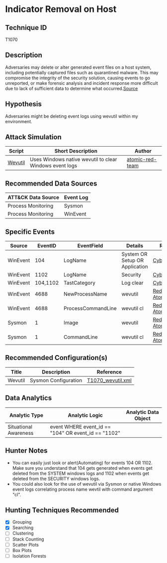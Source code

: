 # Indicator Removal on Host
## Technique ID
T1070


## Description
Adversaries may delete or alter generated event files on a host system, including potentially captured files such as quarantined malware. This may compromise the integrity of the security solution, causing events to go unreported, or make forensic analysis and incident response more difficult due to lack of sufficient data to determine what occurred.[Source](https://attack.mitre.org/wiki/Technique/T1070)


## Hypothesis
Adversaries might be deleting event logs using wevutil within my environment.

## Attack Simulation

| Script  | Short Description | Author | 
|---------|---------|---------|
| [Wevutil](https://github.com/redcanaryco/atomic-red-team/blob/16ccafef72580539074b4e92d190a2eed1e74102/atomics/T1070/T1070.md#atomic-test-1---clear--logs)| Uses Windows native wevutil to clear Windows event logs |[atomic-red-team](https://github.com/redcanaryco/atomic-red-team/blob/16ccafef72580539074b4e92d190a2eed1e74102/atomics/T1070/T1070.md#atomic-test-1---clear--logs) |



## Recommended Data Sources

| ATT&CK Data Source | Event Log |
|---------|---------|
|Process Monitoring| Sysmon |
| Process Monitoring|WinEvent| 


## Specific Events

| Source | EventID | EventField | Details | Reference | 
|--------|---------|-------|---------|-----------| 
| WinEvent | 104 | LogName | System OR Setup OR Application | [Cyb3rWard0g](https://twitter.com/Cyb3rWard0g) |
| WinEvent | 1102 | LogName | Security | [Cyb3rWard0g](https://twitter.com/Cyb3rWard0g) |
| WinEvent | 104,1102 | TastCategory | Log clear | [Cyb3rWard0g](https://twitter.com/Cyb3rWard0g) |
| WinEvent | 4688 | NewProcessName | wevutil | [RedCanary-AtomicRedTeam](https://github.com/redcanaryco/atomic-red-team/blob/master/Windows/Defense%20Evasion/Indicator_Removal_on_Host.md) |
| WinEvent | 4688 | ProcessCommandLine | wevutil cl | [RedCanary-AtomicRedTeam](https://github.com/redcanaryco/atomic-red-team/blob/master/Windows/Defense%20Evasion/Indicator_Removal_on_Host.md) |
| Sysmon | 1 | Image | wevutil | [RedCanary-AtomicRedTeam](https://github.com/redcanaryco/atomic-red-team/blob/master/Windows/Defense%20Evasion/Indicator_Removal_on_Host.md) |
| Sysmon | 1 | CommandLine | wevutil cl | [RedCanary-AtomicRedTeam](https://github.com/redcanaryco/atomic-red-team/blob/master/Windows/Defense%20Evasion/Indicator_Removal_on_Host.md) |

## Recommended Configuration(s)
| Title | Description | Reference|
|---------|---------|---------|
| Wevutil | Sysmon Configuration| [T1070_wevutil.xml](https://github.com/Cyb3rWard0g/ThreatHunter-Playbook/blob/master/attack_matrix/windows/sysmon_configs/T1070_wevutil.xml)



## Data Analytics 

| Analytic Type  | Analytic Logic | Analytic Data Object |
|--------|---------|---------|
| Situational Awareness|  event WHERE event\_id == "104" OR event\_id == "1102" | <TBD> | 


## Hunter Notes
* You can easily just look or alert(Automating) for events 104 OR 1102. Make sure you understand that 104 gets generated when events get deleted from the SYSTEM windows logs and 1102 when events get deleted from the SECURITY windows logs.
* You could also look for the use of wevutil via Sysmon or native Windows event logs correlating process name wevtil with command argument "cl".


## Hunting Techniques Recommended

- [x] Grouping
- [x] Searching
- [ ] Clustering
- [ ] Stack Counting
- [ ] Scatter Plots
- [ ] Box Plots
- [ ] Isolation Forests
